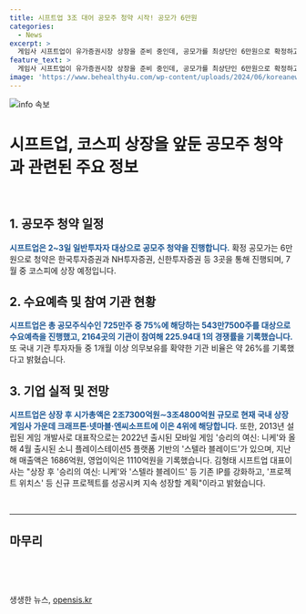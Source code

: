```yaml
---
title: 시프트업 3조 대어 공모주 청약 시작! 공모가 6만원
categories:
  - News
excerpt: >
  게임사 시프트업이 유가증권시장 상장을 준비 중인데, 공모가를 최상단인 6만원으로 확정하고 2일부터 2일간 일반투자자 대상 공모주 청약을 진행하며 7월 중 코스피에 상장 예정이다. 이번 청약에는 2164곳의 기관이 참여하며 상장 후 시가총액은 2조7300억원∼3조4800억원으로 국내 상장 게임사 중 4위에 해당한다. 대표작으로 승리의 여신: 니케와 스텔라 블레이드를 보유하고 있으며, 신규 프로젝트를 통해 성장을 모색 중이다.
feature_text: >
  게임사 시프트업이 유가증권시장 상장을 준비 중인데, 공모가를 최상단인 6만원으로 확정하고 2일부터 2일간 일반투자자 대상 공모주 청약을 진행하며 7월 중 코스피에 상장 예정이다. 이번 청약에는 2164곳의 기관이 참여하며 상장 후 시가총액은 2조7300억원∼3조4800억원으로 국내 상장 게임사 중 4위에 해당한다. 대표작으로 승리의 여신: 니케와 스텔라 블레이드를 보유하고 있으며, 신규 프로젝트를 통해 성장을 모색 중이다.
image: 'https://www.behealthy4u.com/wp-content/uploads/2024/06/koreanews.jpg'
---
```


<p><img src="https://www.behealthy4u.com/wp-content/uploads/2024/06/koreanews.jpg" alt="info 속보" /></p>

<h1 data-ke-size="size26">시프트업, 코스피 상장을 앞둔 공모주 청약과 관련된 주요 정보</h1>

<p data-ke-size="size16">&nbsp;</p>

<h2 data-ke-size="size26">1. 공모주 청약 일정</h2>

<p data-ke-size="size16"><b><span style="color: #1a5490;">시프트업은 2~3일 일반투자자 대상으로 공모주 청약을 진행합니다.</span></b> 확정 공모가는 6만원으로 청약은 한국투자증권과 NH투자증권, 신한투자증권 등 3곳을 통해 진행되며, 7월 중 코스피에 상장 예정입니다.</p>

<h2 data-ke-size="size26">2. 수요예측 및 참여 기관 현황</h2>

<p data-ke-size="size16"><b><span style="color: #1a5490;">시프트업은 총 공모주식수인 725만주 중 75%에 해당하는 543만7500주를 대상으로 수요예측을 진행했고, 2164곳의 기관이 참여해 225.94대 1의 경쟁률을 기록했습니다.</span></b> 또 국내 기관 투자자들 중 1개월 이상 의무보유를 확약한 기관 비율은 약 26%를 기록했다고 밝혔습니다.</p>

<h2 data-ke-size="size26">3. 기업 실적 및 전망</h2>

<p data-ke-size="size16"><b><span style="color: #1a5490;">시프트업은 상장 후 시가총액은 2조7300억원∼3조4800억원 규모로 현재 국내 상장 게임사 가운데 크래프톤·넷마블·엔씨소프트에 이은 4위에 해당합니다.</span></b> 또한, 2013년 설립된 게임 개발사로 대표작으로는 2022년 출시된 모바일 게임 '승리의 여신: 니케'와 올해 4월 출시된 소니 플레이스테이션5 플랫폼 기반의 '스텔라 블레이드'가 있으며, 지난해 매출액은 1686억원, 영업이익은 1110억원을 기록했습니다. 김형태 시프트업 대표이사는 "상장 후 '승리의 여신: 니케'와 '스텔라 블레이드' 등 기존 IP를 강화하고, '프로젝트 위치스' 등 신규 프로젝트를 성공시켜 지속 성장할 계획"이라고 밝혔습니다.</p>

<p data-ke-size="size16">&nbsp;</p>

<hr>

<h2 data-ke-size="size26">마무리</h2>

<p data-ke-size="size16">&nbsp;</p>

<p data-ke-size="size16">&nbsp;</p>
생생한 뉴스, <a href="https://opensis.kr" rel="dofollow">opensis.kr</a>


